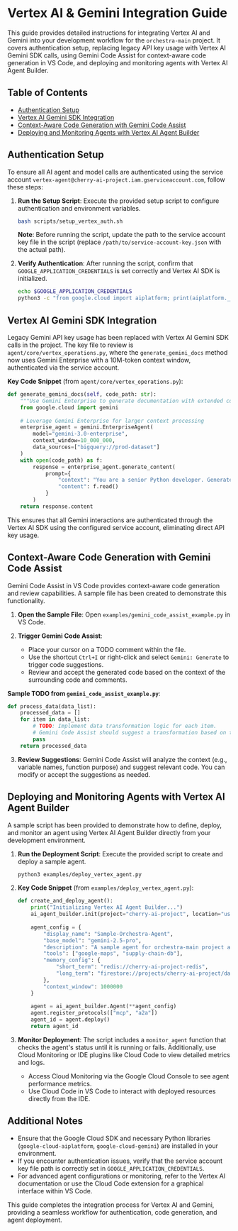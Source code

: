 # Vertex AI & Gemini Integration Guide

This guide provides detailed instructions for integrating Vertex AI and Gemini into your development workflow for the `orchestra-main` project. It covers authentication setup, replacing legacy API key usage with Vertex AI Gemini SDK calls, using Gemini Code Assist for context-aware code generation in VS Code, and deploying and monitoring agents with Vertex AI Agent Builder.

## Table of Contents
- [Authentication Setup](#authentication-setup)
- [Vertex AI Gemini SDK Integration](#vertex-ai-gemini-sdk-integration)
- [Context-Aware Code Generation with Gemini Code Assist](#context-aware-code-generation-with-gemini-code-assist)
- [Deploying and Monitoring Agents with Vertex AI Agent Builder](#deploying-and-monitoring-agents-with-vertex-ai-agent-builder)

## Authentication Setup

To ensure all AI agent and model calls are authenticated using the service account `vertex-agent@cherry-ai-project.iam.gserviceaccount.com`, follow these steps:

1. **Run the Setup Script**:
   Execute the provided setup script to configure authentication and environment variables.
   ```bash
   bash scripts/setup_vertex_auth.sh
   ```
   **Note**: Before running the script, update the path to the service account key file in the script (replace `/path/to/service-account-key.json` with the actual path).

2. **Verify Authentication**:
   After running the script, confirm that `GOOGLE_APPLICATION_CREDENTIALS` is set correctly and Vertex AI SDK is initialized.
   ```bash
   echo $GOOGLE_APPLICATION_CREDENTIALS
   python3 -c "from google.cloud import aiplatform; print(aiplatform.__version__)"
   ```

## Vertex AI Gemini SDK Integration

Legacy Gemini API key usage has been replaced with Vertex AI Gemini SDK calls in the project. The key file to review is `agent/core/vertex_operations.py`, where the `generate_gemini_docs` method now uses Gemini Enterprise with a 10M-token context window, authenticated via the service account.

**Key Code Snippet** (from `agent/core/vertex_operations.py`):
```python
def generate_gemini_docs(self, code_path: str):
    """Use Gemini Enterprise to generate documentation with extended context window"""
    from google.cloud import gemini
    
    # Leverage Gemini Enterprise for larger context processing
    enterprise_agent = gemini.EnterpriseAgent(
        model="gemini-3.0-enterprise",
        context_window=10_000_000,
        data_sources=["bigquery://prod-dataset"]
    )
    with open(code_path) as f:
        response = enterprise_agent.generate_content(
            prompt={
                "context": "You are a senior Python developer. Generate detailed Google-style docstrings for this codebase.",
                "content": f.read()
            }
        )
    return response.content
```

This ensures that all Gemini interactions are authenticated through the Vertex AI SDK using the configured service account, eliminating direct API key usage.

## Context-Aware Code Generation with Gemini Code Assist

Gemini Code Assist in VS Code provides context-aware code generation and review capabilities. A sample file has been created to demonstrate this functionality.

1. **Open the Sample File**:
   Open `examples/gemini_code_assist_example.py` in VS Code.

2. **Trigger Gemini Code Assist**:
   - Place your cursor on a TODO comment within the file.
   - Use the shortcut `Ctrl+I` or right-click and select `Gemini: Generate` to trigger code suggestions.
   - Review and accept the generated code based on the context of the surrounding code and comments.

**Sample TODO from `gemini_code_assist_example.py`**:
```python
def process_data(data_list):
    processed_data = []
    for item in data_list:
        # TODO: Implement data transformation logic for each item.
        # Gemini Code Assist should suggest a transformation based on the context of 'item'.
        pass
    return processed_data
```

3. **Review Suggestions**:
   Gemini Code Assist will analyze the context (e.g., variable names, function purpose) and suggest relevant code. You can modify or accept the suggestions as needed.

## Deploying and Monitoring Agents with Vertex AI Agent Builder

A sample script has been provided to demonstrate how to define, deploy, and monitor an agent using Vertex AI Agent Builder directly from your development environment.

1. **Run the Deployment Script**:
   Execute the provided script to create and deploy a sample agent.
   ```bash
   python3 examples/deploy_vertex_agent.py
   ```

2. **Key Code Snippet** (from `examples/deploy_vertex_agent.py`):
   ```python
   def create_and_deploy_agent():
       print("Initializing Vertex AI Agent Builder...")
       ai_agent_builder.init(project="cherry-ai-project", location="us-west4")
       
       agent_config = {
           "display_name": "Sample-Orchestra-Agent",
           "base_model": "gemini-2.5-pro",
           "description": "A sample agent for orchestra-main project automation.",
           "tools": ["google-maps", "supply-chain-db"],
           "memory_config": {
               "short_term": "redis://cherry-ai-project-redis",
               "long_term": "firestore://projects/cherry-ai-project/databases/agent-memories"
           },
           "context_window": 1000000
       }
       
       agent = ai_agent_builder.Agent(**agent_config)
       agent.register_protocols(["mcp", "a2a"])
       agent_id = agent.deploy()
       return agent_id
   ```

3. **Monitor Deployment**:
   The script includes a `monitor_agent` function that checks the agent's status until it is running or fails. Additionally, use Cloud Monitoring or IDE plugins like Cloud Code to view detailed metrics and logs.
   - Access Cloud Monitoring via the Google Cloud Console to see agent performance metrics.
   - Use Cloud Code in VS Code to interact with deployed resources directly from the IDE.

## Additional Notes
- Ensure that the Google Cloud SDK and necessary Python libraries (`google-cloud-aiplatform`, `google-cloud-gemini`) are installed in your environment.
- If you encounter authentication issues, verify that the service account key file path is correctly set in `GOOGLE_APPLICATION_CREDENTIALS`.
- For advanced agent configurations or monitoring, refer to the Vertex AI documentation or use the Cloud Code extension for a graphical interface within VS Code.

This guide completes the integration process for Vertex AI and Gemini, providing a seamless workflow for authentication, code generation, and agent deployment.